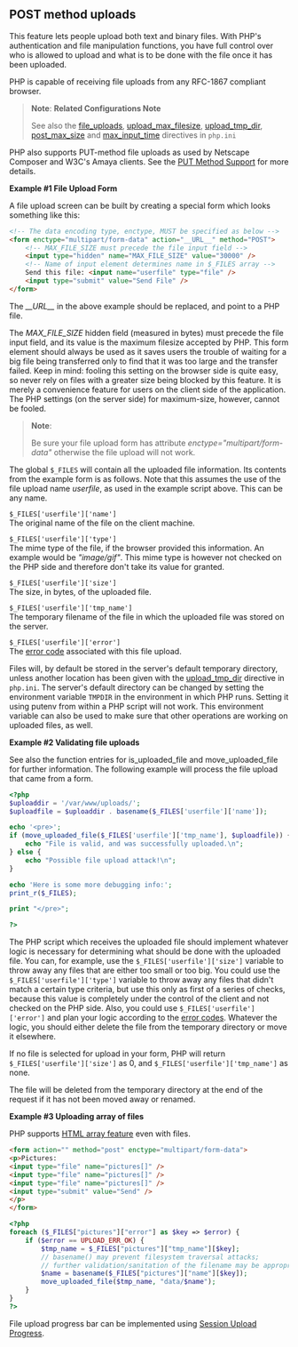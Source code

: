 POST method uploads
-------------------

This feature lets people upload both text and binary files. With PHP's
authentication and file manipulation functions, you have full control
over who is allowed to upload and what is to be done with the file once
it has been uploaded.

PHP is capable of receiving file uploads from any RFC-1867 compliant
browser.

> **Note**: **Related Configurations Note**  
>
> See also the
> <a href="/ini/core.html#ini.file-uploads" class="link">file_uploads</a>,
> <a href="/ini/core.html#ini.upload-max-filesize" class="link">upload_max_filesize</a>,
> <a href="/ini/core.html#ini.upload-tmp-dir" class="link">upload_tmp_dir</a>,
> <a href="/ini/core.html#ini.post-max-size" class="link">post_max_size</a>
> and <a href="/info/setup.html#" class="link">max_input_time</a>
> directives in `php.ini`

PHP also supports PUT-method file uploads as used by <span
class="productname">Netscape Composer</span> and W3C's <span
class="productname">Amaya</span> clients. See the
<a href="/features/file-upload/put-method.html" class="link">PUT Method Support</a>
for more details.

**Example \#1 File Upload Form**

A file upload screen can be built by creating a special form which looks
something like this:

``` html
<!-- The data encoding type, enctype, MUST be specified as below -->
<form enctype="multipart/form-data" action="__URL__" method="POST">
    <!-- MAX_FILE_SIZE must precede the file input field -->
    <input type="hidden" name="MAX_FILE_SIZE" value="30000" />
    <!-- Name of input element determines name in $_FILES array -->
    Send this file: <input name="userfile" type="file" />
    <input type="submit" value="Send File" />
</form>
```

The *\_\_URL\_\_* in the above example should be replaced, and point to
a PHP file.

The *MAX\_FILE\_SIZE* hidden field (measured in bytes) must precede the
file input field, and its value is the maximum filesize accepted by PHP.
This form element should always be used as it saves users the trouble of
waiting for a big file being transferred only to find that it was too
large and the transfer failed. Keep in mind: fooling this setting on the
browser side is quite easy, so never rely on files with a greater size
being blocked by this feature. It is merely a convenience feature for
users on the client side of the application. The PHP settings (on the
server side) for maximum-size, however, cannot be fooled.

> **Note**:
>
> Be sure your file upload form has attribute
> *enctype="multipart/form-data"* otherwise the file upload will not
> work.

The global `$_FILES` will contain all the uploaded file information. Its
contents from the example form is as follows. Note that this assumes the
use of the file upload name *userfile*, as used in the example script
above. This can be any name.

`$_FILES['userfile']['name']`  
The original name of the file on the client machine.

`$_FILES['userfile']['type']`  
The mime type of the file, if the browser provided this information. An
example would be *"image/gif"*. This mime type is however not checked on
the PHP side and therefore don't take its value for granted.

`$_FILES['userfile']['size']`  
The size, in bytes, of the uploaded file.

`$_FILES['userfile']['tmp_name']`  
The temporary filename of the file in which the uploaded file was stored
on the server.

`$_FILES['userfile']['error']`  
The
<a href="/features/file-upload/errors.html" class="link">error code</a>
associated with this file upload.

Files will, by default be stored in the server's default temporary
directory, unless another location has been given with the
<a href="/ini/core.html#ini.upload-tmp-dir" class="link">upload_tmp_dir</a>
directive in `php.ini`. The server's default directory can be changed by
setting the environment variable `TMPDIR` in the environment in which
PHP runs. Setting it using <span class="function">putenv</span> from
within a PHP script will not work. This environment variable can also be
used to make sure that other operations are working on uploaded files,
as well.

**Example \#2 Validating file uploads**

See also the function entries for <span
class="function">is\_uploaded\_file</span> and <span
class="function">move\_uploaded\_file</span> for further information.
The following example will process the file upload that came from a
form.

``` php
<?php
$uploaddir = '/var/www/uploads/';
$uploadfile = $uploaddir . basename($_FILES['userfile']['name']);

echo '<pre>';
if (move_uploaded_file($_FILES['userfile']['tmp_name'], $uploadfile)) {
    echo "File is valid, and was successfully uploaded.\n";
} else {
    echo "Possible file upload attack!\n";
}

echo 'Here is some more debugging info:';
print_r($_FILES);

print "</pre>";

?>
```

The PHP script which receives the uploaded file should implement
whatever logic is necessary for determining what should be done with the
uploaded file. You can, for example, use the
`$_FILES['userfile']['size']` variable to throw away any files that are
either too small or too big. You could use the
`$_FILES['userfile']['type']` variable to throw away any files that
didn't match a certain type criteria, but use this only as first of a
series of checks, because this value is completely under the control of
the client and not checked on the PHP side. Also, you could use
`$_FILES['userfile']['error']` and plan your logic according to the
<a href="/features/file-upload/errors.html" class="link">error codes</a>.
Whatever the logic, you should either delete the file from the temporary
directory or move it elsewhere.

If no file is selected for upload in your form, PHP will return
`$_FILES['userfile']['size']` as 0, and
`$_FILES['userfile']['tmp_name']` as none.

The file will be deleted from the temporary directory at the end of the
request if it has not been moved away or renamed.

**Example \#3 Uploading array of files**

PHP supports
<a href="/faq/html.html#faq.html.arrays" class="link">HTML array feature</a>
even with files.

``` html
<form action="" method="post" enctype="multipart/form-data">
<p>Pictures:
<input type="file" name="pictures[]" />
<input type="file" name="pictures[]" />
<input type="file" name="pictures[]" />
<input type="submit" value="Send" />
</p>
</form>
```

``` php
<?php
foreach ($_FILES["pictures"]["error"] as $key => $error) {
    if ($error == UPLOAD_ERR_OK) {
        $tmp_name = $_FILES["pictures"]["tmp_name"][$key];
        // basename() may prevent filesystem traversal attacks;
        // further validation/sanitation of the filename may be appropriate
        $name = basename($_FILES["pictures"]["name"][$key]);
        move_uploaded_file($tmp_name, "data/$name");
    }
}
?>
```

File upload progress bar can be implemented using
<a href="/session/upload-progress.html" class="link">Session Upload Progress</a>.
